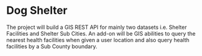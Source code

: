 # Dog Shelter


The project will build a GIS REST API for mainly two datasets i.e. Shelter Facilities and Shelter Sub Cities. 
An add-on will be GIS abilities to query the nearest health facilities when given a user location and also query health facilities by a Sub County boundary.
